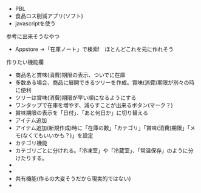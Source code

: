 - PBL
- 食品ロス削減アプリ(ソフト)
- javascriptを使う

参考に出来そうなやつ
- Appstore →「在庫ノート」で検索!　ほとんどこれを元に作れそう

作りたい機能欄
- 商品名と賞味(消費)期限の表示、ついでに在庫
- 多数ある場合、商品に展開できるツリーを作成。賞味(消費)期限が別々の時に便利
- ツリーは賞味(消費)期限が早い順になるようにする
- ワンタップで在庫を増やす、減らすことが出来るボタン(マーク？)
- 賞味期限の表示を「日付」、「あと何日か」に切り替える
- アイテム追加
- アイテム追加(新規作成)時に「在庫の数」「カテゴリ」「賞味(消費)期限」「メモ(なくてもいいかも？)」を設定
- カテゴリ機能
- カテゴリごとに分けれる。「冷凍室」や「冷蔵室」、「常温保存」のように分けたりする。
- 
-
- 共有機能(作るの大変そうだから現実的ではない)
-  
